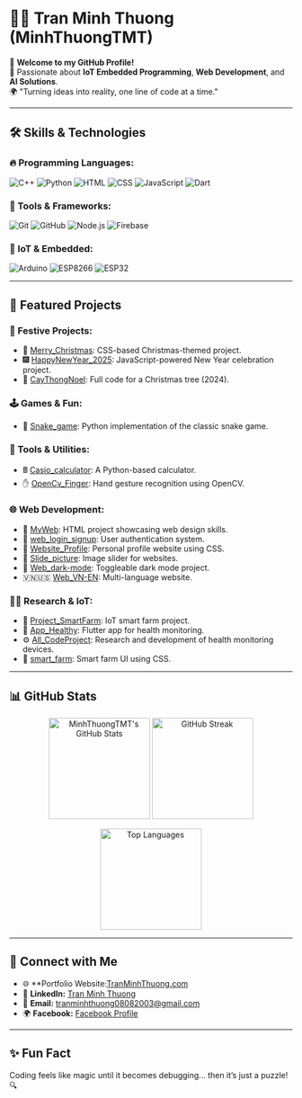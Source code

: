 # 👨‍💻 Tran Minh Thuong (MinhThuongTMT)

🌟 **Welcome to my GitHub Profile!**  
🚀 Passionate about **IoT Embedded Programming**, **Web Development**, and **AI Solutions**.  
🌍 "Turning ideas into reality, one line of code at a time."

---

## 🛠 Skills & Technologies

### 🔥 Programming Languages:
![C++](https://img.shields.io/badge/-C++-00599C?logo=cplusplus&logoColor=white&style=for-the-badge)
![Python](https://img.shields.io/badge/-Python-3776AB?logo=python&logoColor=white&style=for-the-badge)
![HTML](https://img.shields.io/badge/-HTML5-E34F26?logo=html5&logoColor=white&style=for-the-badge)
![CSS](https://img.shields.io/badge/-CSS3-1572B6?logo=css3&logoColor=white&style=for-the-badge)
![JavaScript](https://img.shields.io/badge/-JavaScript-F7DF1E?logo=javascript&logoColor=black&style=for-the-badge)
![Dart](https://img.shields.io/badge/-Dart-0175C2?logo=dart&logoColor=white&style=for-the-badge)

### 🧰 Tools & Frameworks:
![Git](https://img.shields.io/badge/-Git-F05032?logo=git&logoColor=white&style=for-the-badge)
![GitHub](https://img.shields.io/badge/-GitHub-181717?logo=github&logoColor=white&style=for-the-badge)
![Node.js](https://img.shields.io/badge/-Node.js-339933?logo=node.js&logoColor=white&style=for-the-badge)
![Firebase](https://img.shields.io/badge/-Firebase-FFCA28?logo=firebase&logoColor=black&style=for-the-badge)

### 📱 IoT & Embedded:
![Arduino](https://img.shields.io/badge/-Arduino-00979D?logo=arduino&logoColor=white&style=for-the-badge)
![ESP8266](https://img.shields.io/badge/-ESP8266-006FBA?style=for-the-badge)
![ESP32](https://img.shields.io/badge/-ESP32-003B57?style=for-the-badge)

---

## 🌟 Featured Projects

### 🎄 Festive Projects:
- 🎅 [Merry_Christmas](https://github.com/MinhThuongTMT/Merry_Christmas): CSS-based Christmas-themed project.
- 🎆 [HappyNewYear_2025](https://github.com/MinhThuongTMT/HappyNewYear_2025): JavaScript-powered New Year celebration project.
- 🌲 [CayThongNoel](https://github.com/MinhThuongTMT/caythongnoel): Full code for a Christmas tree (2024).

### 🕹️ Games & Fun:
- 🐍 [Snake_game](https://github.com/MinhThuongTMT/Snake_game): Python implementation of the classic snake game.

### 🧮 Tools & Utilities:
- 🖩 [Casio_calculator](https://github.com/MinhThuongTMT/Casio_calculator): A Python-based calculator.
- ✋ [OpenCv_Finger](https://github.com/MinhThuongTMT/OpenCv_Finger): Hand gesture recognition using OpenCV.

### 🌐 Web Development:
- 🌟 [MyWeb](https://github.com/MinhThuongTMT/MyWeb): HTML project showcasing web design skills.
- 🔐 [web_login_signup](https://github.com/MinhThuongTMT/web_login_signup): User authentication system.
- 🎨 [Website_Profile](https://github.com/MinhThuongTMT/Website_Profile): Personal profile website using CSS.
- 🎥 [Slide_picture](https://github.com/MinhThuongTMT/Slide_picture): Image slider for websites.
- 🔦 [Web_dark-mode](https://github.com/MinhThuongTMT/Web_dark-mode): Toggleable dark mode project.
- 🇻🇳🇺🇸 [Web_VN-EN](https://github.com/MinhThuongTMT/Web_VN-EN): Multi-language website.

### 🧑‍🔬 Research & IoT:
- 🌾 [Project_SmartFarm](https://github.com/MinhThuongTMT/Project_SmartFarm): IoT smart farm project.
- 📱 [App_Healthy](https://github.com/MinhThuongTMT/App_Healthy): Flutter app for health monitoring.
- ⚙️ [All_CodeProject](https://github.com/MinhThuongTMT/All_CodeProject): Research and development of health monitoring devices.
- 🌱 [smart_farm](https://github.com/MinhThuongTMT/smart_farm): Smart farm UI using CSS.

---

## 📊 GitHub Stats

<p align="center">
  <img src="https://github-readme-stats.vercel.app/api?username=MinhThuongTMT&show_icons=true&theme=radical" alt="MinhThuongTMT's GitHub Stats" height="180px"/>
  <img src="https://github-readme-streak-stats.herokuapp.com/?user=MinhThuongTMT&theme=radical" alt="GitHub Streak" height="180px"/>
</p>
<p align="center">
  <img src="https://github-readme-stats.vercel.app/api/top-langs/?username=MinhThuongTMT&layout=compact&theme=radical" alt="Top Languages" height="180px"/>
</p>

---

## 🤝 Connect with Me

- 🌐 **Portfolio Website:[TranMinhThuong.com](https://myweb-tmt.vercel.app/)
- 💼 **LinkedIn:** [Tran Minh Thuong](https://www.linkedin.com)
- 📧 **Email:** tranminhthuong08082003@gmail.com
- 🌍 **Facebook:** [Facebook Profile](https://www.facebook.com/trannminh.thuongg)

---

## ✨ Fun Fact
Coding feels like magic until it becomes debugging... then it’s just a puzzle! 🔍
